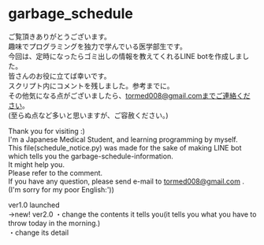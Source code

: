 # garbage_schedule
ご覧頂きありがとうございます。  
趣味でプログラミングを独力で学んでいる医学部生です。  
今回は、定時になったらゴミ出しの情報を教えてくれるLINE botを作成しました。  
皆さんのお役に立てば幸いです。  
スクリプト内にコメントを残しました。参考までに。  
その他気になる点がございましたら、tormed008@gmail.comまでご連絡ください。  
(至らぬ点など多いと思いますが、ご容赦ください。)  

Thank you for visiting :)  
I'm a Japanese Medical Student, and learning programming by myself.  
This file(schedule_notice.py) was made for the sake of making LINE bot which tells you the garbage-schedule-information.  
It might help you.  
Please refer to the comment.  
If you have any question, please send e-mail to tormed008@gmail.com .
(I'm sorry for my poor English:'))

ver1.0 launched  
→new! ver2.0 ・change the contents it tells you(it tells you what you have to throw today in the morning.)  
             ・change its detail
